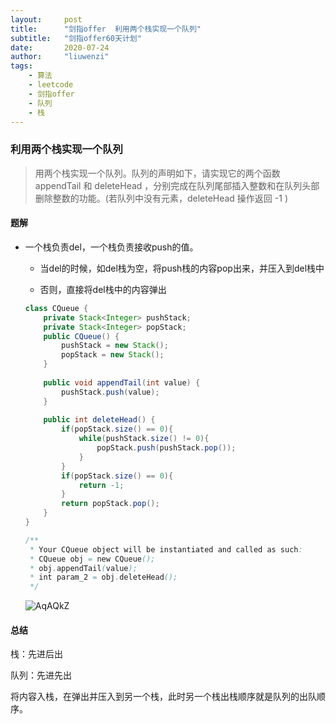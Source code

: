 ```yaml
---
layout:     post
title:      "剑指offer  利用两个栈实现一个队列"
subtitle:   "剑指offer60天计划"
date:       2020-07-24
author:     "liuwenzi"
tags:
    - 算法
    - leetcode
    - 剑指offer
    - 队列
    - 栈
---
```

### 利用两个栈实现一个队列

> 用两个栈实现一个队列。队列的声明如下，请实现它的两个函数 appendTail 和 deleteHead ，分别完成在队列尾部插入整数和在队列头部删除整数的功能。(若队列中没有元素，deleteHead 操作返回 -1 )

#### 题解

- 一个栈负责del，一个栈负责接收push的值。

  - 当del的时候，如del栈为空，将push栈的内容pop出来，并压入到del栈中

  - 否则，直接将del栈中的内容弹出

  ```java
  class CQueue {
      private Stack<Integer> pushStack;
      private Stack<Integer> popStack;
      public CQueue() {
          pushStack = new Stack();
          popStack = new Stack();
      }
      
      public void appendTail(int value) {
          pushStack.push(value);
      }
      
      public int deleteHead() {
          if(popStack.size() == 0){
              while(pushStack.size() != 0){
                  popStack.push(pushStack.pop());
              }
          }
          if(popStack.size() == 0){
              return -1;
          }
          return popStack.pop();
      }
  }
  
  /**
   * Your CQueue object will be instantiated and called as such:
   * CQueue obj = new CQueue();
   * obj.appendTail(value);
   * int param_2 = obj.deleteHead();
   */
  ```

  ![AqAQkZ](https://cdn.jsdelivr.net/gh/Lanternliu/pic@master/uPic/AqAQkZ.png)

#### 总结

栈：先进后出

队列：先进先出

将内容入栈，在弹出并压入到另一个栈，此时另一个栈出栈顺序就是队列的出队顺序。
